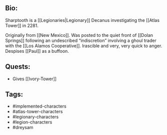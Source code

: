 ## Bio:

Sharptooth is a [[Legionaries|Legionary]] Decanus investigating the [[Atlas Tower]] in 2281.

Originally from [[New Mexico]]. Was posted to the quiet front of [[Dolan Springs]] following an undescribed “indiscretion” involving a ghoul trader with the [[Los Alamos Cooperative]]. Irascible and very, very quick to anger. Despises [[Paul]] as a buffoon.

## Quests:

- Gives [[Ivory-Tower]]

## Tags:

- #implemented-characters
- #atlas-tower-characters
- #legionary-characters
- #legion-characters
- #dreysam